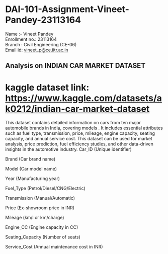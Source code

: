 # DAI-101-Assignment-Vineet-Pandey-23113164
Name :-  Vineet Pandey <br>
Enrollment no.: 23113164<br>
Branch : Civil Engineering (CE-06)<br>
Email id: vineet_p@ce.iitr.ac.in<br>

## Analysis on INDIAN CAR MARKET DATASET
#  kaggle dataset link: https://www.kaggle.com/datasets/ak0212/indian-car-market-dataset

This dataset contains detailed information on cars from ten major automobile brands in India, covering models . It includes essential attributes such as fuel type, transmission, price, mileage, engine capacity, seating capacity, and annual service cost. This dataset can be used for market analysis, price prediction, fuel efficiency studies, and other data-driven insights in the automotive industry.
Car_ID (Unique identifier)

Brand (Car brand name)

Model (Car model name)

Year (Manufacturing year)

Fuel_Type (Petrol/Diesel/CNG/Electric)

Transmission (Manual/Automatic)

Price (Ex-showroom price in INR)

Mileage (km/l or km/charge)

Engine_CC (Engine capacity in CC)

Seating_Capacity (Number of seats)

Service_Cost (Annual maintenance cost in INR)
